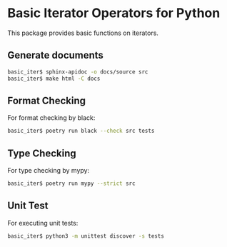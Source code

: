 # Basic Iterator Operators for Python

This package provides basic functions on iterators.


## Generate documents

```sh
basic_iter$ sphinx-apidoc -o docs/source src
basic_iter$ make html -C docs
```


## Format Checking

For format checking by black:

```sh
basic_iter$ poetry run black --check src tests
```


## Type Checking

For type checking by mypy:

```sh
basic_iter$ poetry run mypy --strict src
```


## Unit Test

For executing unit tests:

```sh
basic_iter$ python3 -m unittest discover -s tests
```


